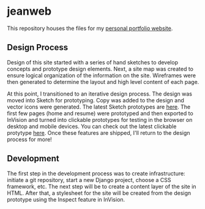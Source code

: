 # jeanweb
This repository houses the files for my [personal portfolio website](http://www.jeanmruggiero.com).

## Design Process
Design of this site started with a series of hand sketches to develop concepts and prototype design elements. Next, a site map was created to ensure logical organization of the information on the site. Wireframes were then generated to determine the layout and high level content of each page.

At this point, I transitioned to an iterative design process. The design was moved into Sketch for prototyping. Copy was added to the design and vector icons were generated. The latest Sketch prototypes are [here](https://github.com/jeanruggiero/jeanweb/tree/master/design). The first few pages (home and resume) were prototyped and then exported to InVision and turned into clickable prototypes for testing in the browser on desktop and mobile devices. You can check out the latest clickable protytype [here](https://jeanruggiero459410.invisionapp.com/public/share/6NWU232XG#/screens/474630978). Once these features are shipped, I'll return to the design process for more!

## Development
The first step in the development process was to create infrastructure: initiate a git repository, start a new Django project, choose a CSS framework, etc. The next step will be to create a content layer of the site in HTML. After that, a stylesheet for the site will be created from the design prototype using the Inspect feature in InVision.
